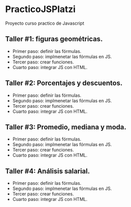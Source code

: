 # PracticoJSPlatzi
Proyecto curso practico de Javascript
## Taller #1: figuras geométricas.
- Primer paso: definir las fórmulas.
- Segundo paso: implmenetar las fórmulas en JS.
- Tercer paso: crear funciones.
- Cuarto paso: integrar JS con HTML.

## Taller #2: Porcentajes y descuentos.
- Primer paso: definir las fórmulas.
- Segundo paso: implmenetar las fórmulas en JS.
- Tercer paso: crear funciones.
- Cuarto paso: integrar JS con HTML.

## Taller #3: Promedio, mediana y moda.
- Primer paso: definir las fórmulas.
- Segundo paso: implmenetar las fórmulas en JS.
- Tercer paso: crear funciones.
- Cuarto paso: integrar JS con HTML.

## Taller #4: Análisis salarial.
- Primer paso: definir las fórmulas.
- Segundo paso: implmenetar las fórmulas en JS.
- Tercer paso: crear funciones.
- Cuarto paso: integrar JS con HTML.